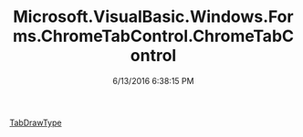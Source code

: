 ﻿---
title: Microsoft.VisualBasic.Windows.Forms.ChromeTabControl.ChromeTabControl
date: 6/13/2016 6:38:15 PM
---

[TabDrawType](T-Microsoft.VisualBasic.Windows.Forms.ChromeTabControl.ChromeTabControl.TabDrawType.html)
